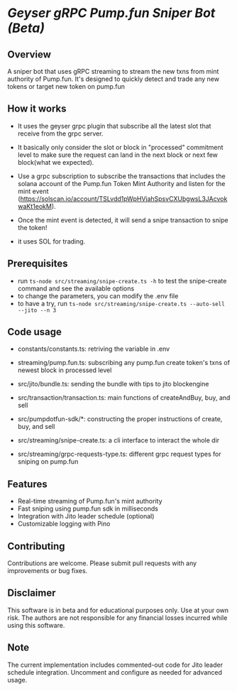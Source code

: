 # *Geyser gRPC Pump.fun Sniper Bot (Beta)*

## Overview

A sniper bot that uses gRPC streaming to stream the new txns from mint authority of Pump.fun. It's designed to quickly detect and trade any new tokens or target new token on pump.fun

## How it works

- It uses the geyser grpc plugin that subscribe all the latest slot that receive from the grpc server.
- It basically only consider the slot or block in "processed" commitment level to make sure the request can land in the next block or next few block(what we expected).

- Use a grpc subscription to subscribe the transactions that includes the solana account of the Pump.fun Token Mint Authority and listen for the mint event (https://solscan.io/account/TSLvdd1pWpHVjahSpsvCXUbgwsL3JAcvokwaKt1eokM).
- Once the mint event is detected, it will send a snipe transaction to snipe the token!
- it uses SOL for trading.

## Prerequisites

- run `ts-node src/streaming/snipe-create.ts -h` to test the snipe-create command and see the available options
- to change the parameters, you can modify the .env file
- to have a try, run ```ts-node src/streaming/snipe-create.ts --auto-sell --jito --n 3```

## Code usage

- constants/constants.ts: retriving the variable in .env

- streaming/pump.fun.ts: subscribing any pump.fun create token's txns of newest block in processed level

- src/jito/bundle.ts: sending the bundle with tips to jito blockengine

- src/transaction/transaction.ts: main functions of createAndBuy, buy, and sell

- src/pumpdotfun-sdk/*: constructing the proper instructions of create, buy, and sell

- src/streaming/snipe-create.ts: a cli interface to interact the whole dir

- src/streaming/grpc-requests-type.ts: different grpc request types for sniping on pump.fun

## Features

- Real-time streaming of Pump.fun's mint authority
- Fast sniping using pump.fun sdk in milliseconds
- Integration with Jito leader schedule (optional)
- Customizable logging with Pino

## Contributing

Contributions are welcome. Please submit pull requests with any improvements or bug fixes.

## Disclaimer

This software is in beta and for educational purposes only. Use at your own risk. The authors are not responsible for any financial losses incurred while using this software.

## Note

The current implementation includes commented-out code for Jito leader schedule integration. Uncomment and configure as needed for advanced usage.
